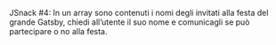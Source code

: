 JSnack #4:
In un array sono contenuti i nomi degli invitati alla festa del grande Gatsby, chiedi all’utente il suo nome e comunicagli se può partecipare o no alla festa.
